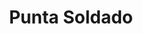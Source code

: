 ---
title: Punta Soldado
nombre_comunidad: Punta Soldado
municipio: Buenaventura
departamento: Valle del Cauca
descripcion: >-
  Comunidad ubicada en la cuenca baja del río Anchicaya al frente de la Bocana.
  Forma parte de la Bahía de Buenaventura a 13 km de la vía marítima del
  embarcadero. Su mayor autoridad es el consejo comunitario. 
num_personas: 370
num_familias: 100
min_distancia_casco_urbano: null
km_distancia_casco_urbano: null
vias_acceso: null
infraestructura_comunitaria:
  - Puestos de Salud
  - Instituciones educativas (IE)
  - Caseta comunal
notas_infraestructura_comunitaria: null
liderazgo_comunidad:
  - Consejo Comunitario-máxima autoridad en territorio.
  - >
    Se pueden adelantar procesos organizativos con grupo de piangueras -
    asociación de pescadores - guías turísticos - grupo de residuos sólidos y
    gastronomía.
inclusion_diversidad_genero: null
comentarios_conectividad: Solo satelital en la cancha.
punto_SOLE: Caseta Comunal
comentarios_punto_SOLE:
  - >-
    https://padlet.com/comunidadpuntas/comunidad-de-punta-soldado-suselk3hh3khx7hl
ppales_actividades_economicas_vocacion_productiva:
  - Piscicultura
  - Agricultura
comentarios_ppales_actividades_economicas_vocacion_productiva: ''
comunidad_sostenible_uso_suelo: null
org_con_proyeccion: []
servicios_publicos_comunidades_focalizadas: []
comunidades_focalizadas_educacion_infraestructura_educativa: []
comunidades_focalizadas_practicas_organizativas: []
conectividad_minima: Malo
iniciativas_priorizadas:
  - >-
    Este proyecto tiene por objetivo generar articulación y complementariedad
    con las acciones de la instituciones del Distrito de Buenaventura y del
    nivel regional o nacional para avanzar en la construcción y puesta en marcha
    del proyecto de etno turismo de naturaleza y cultural de Punta Soldado. Se
    trabajara los ejes de Gobernanza del turismo en el Consejo Comunitario
  - ' Fortalecimiento de Experiencias y Servicios; Fortalecimiento de competencias individuales y colectivas y Estrategias de divulgación  y comercialización.'
org_focalizada:
  - Consejo Comunitartio Punta Soldado
riesgo: null
otros_programas_USAID:
  - Apoyo para la implementación del sistema híbrido de energía CELSIA S.A.
  - Creación de la Junta Administradora del Sistema de Energía-JASE
  - Programa de asistencia técnica agropecuaria-CELSIA S.A.
  - >-
    La ruta del coco y la piangua: Un camino para la gestión colectiva del
    Territorio (Convocatoria OIM)
  - >-
    Fortalecimiento de la junta administradora del servicio-JASE como eje de
    desarrollo económico y ambiental (Convocatoria USAID-IPA)
alianzas_colaboradores: []
posibilidad_iniciativas_conjuntas_aliados_2: []
actividades_ocio: []
medios_comunicacion_narrativas_locales: []
num_visitas_realizadas: 10
num_diagnosticos_rurales_participativos_realizados: 1
infraestructura_salud_atencion_psicosocial: []
notas_infraestructura_salud_atencion_psicosocial: >-
  A través del programa, el HOSPITAL DISTRITAL LUIS ABLANQUE DE LA PLATA en el
  Distrito de Buenaventura, habilitó el servicio de psicología, fonoaudiología y
  fisioterapia.
num_visitas_predio: 0
url: /comunidad-focalizada/punta-soldado
layout: single
download_file: /reportes/punta-soldado.pdf

---